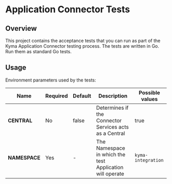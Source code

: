 # Application Connector Tests

## Overview

This project contains the acceptance tests that you can run as part of the Kyma Application Connector testing process.
The tests are written in Go. Run them as standard Go tests.

## Usage

Environment parameters used by the tests:

| Name | Required | Default | Description | Possible values |
|------|----------|---------|-------------|-----------------|
| **CENTRAL** | No | false | Determines if the Connector Services acts as a Central | true | 
| **NAMESPACE** | Yes | - | The Namespace in which the test Application will operate | `kyma-integration` |
